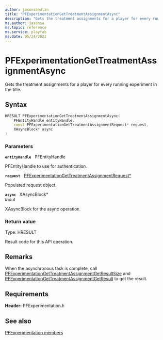 ```yaml
---
author: jasonsandlin
title: "PFExperimentationGetTreatmentAssignmentAsync"
description: "Gets the treatment assignments for a player for every running experiment in the title."
ms.author: jasonsa
ms.topic: reference
ms.service: playfab
ms.date: 05/24/2023
---
```


# PFExperimentationGetTreatmentAssignmentAsync  

Gets the treatment assignments for a player for every running experiment in the title.  

## Syntax  
  
```cpp
HRESULT PFExperimentationGetTreatmentAssignmentAsync(  
    PFEntityHandle entityHandle,  
    const PFExperimentationGetTreatmentAssignmentRequest* request,  
    XAsyncBlock* async  
)  
```  
  
### Parameters  
  
**`entityHandle`** &nbsp; PFEntityHandle  
  
PFEntityHandle to use for authentication.  
  
**`request`** &nbsp; [PFExperimentationGetTreatmentAssignmentRequest*](../../pfexperimentationtypes/structs/pfexperimentationgettreatmentassignmentrequest.md)  
  
Populated request object.  
  
**`async`** &nbsp; XAsyncBlock*  
*_Inout_*  
  
XAsyncBlock for the async operation.  
  
  
### Return value
Type: HRESULT
  
Result code for this API operation.
  
## Remarks  
  
When the asynchronous task is complete, call [PFExperimentationGetTreatmentAssignmentGetResultSize](pfexperimentationgettreatmentassignmentgetresultsize.md) and [PFExperimentationGetTreatmentAssignmentGetResult](pfexperimentationgettreatmentassignmentgetresult.md) to get the result.
  
## Requirements  
  
**Header:** PFExperimentation.h
  
## See also  
[PFExperimentation members](../pfexperimentation_members.md)  

  
  
